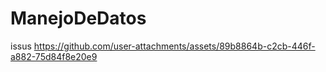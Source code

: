 # ManejoDeDatos
issus
https://github.com/user-attachments/assets/89b8864b-c2cb-446f-a882-75d84f8e20e9
